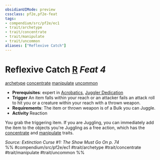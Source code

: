 ```yaml
---
obsidianUIMode: preview
cssclass: pf2e,pf2e-feat
tags:
- compendium/src/pf2e/ec1
- trait/archetype
- trait/concentrate
- trait/manipulate
- trait/uncommon
aliases: ["Reflexive Catch"]
---
```

# Reflexive Catch  [R](chapter-9-playing-the-game.md#Actions "Reaction") *Feat 4*  
[archetype](archetype.md "Archetype Feat Trait")  [concentrate](concentrate.md "Concentrate Action & Ability Trait")  [manipulate](manipulate.md "Manipulate General Trait")  [uncommon](uncommon.md "Uncommon Rarity Trait")  

- **Prerequisites**: expert in [Acrobatics](skills.md#Acrobatics), [Juggler Dedication](juggler-dedication-ec1.md)
- **Trigger** An item falls within your reach or an attacker fails an attack roll to hit you or a creature within your reach with a thrown weapon.
- **Requirements**: The item or thrown weapon is of a Bulk you can Juggle.
- **Activity** Reaction

You grab the triggering item. If you are Juggling, you can immediately add the item to the objects you're Juggling as a free action, which has the [concentrate](concentrate.md "Concentrate Action & Ability Trait") and [manipulate](manipulate.md "Manipulate General Trait") traits.

*Source: Extinction Curse #1: The Show Must Go On p. 74*  
%% #compendium/src/pf2e/ec1 #trait/archetype #trait/concentrate #trait/manipulate #trait/uncommon %%